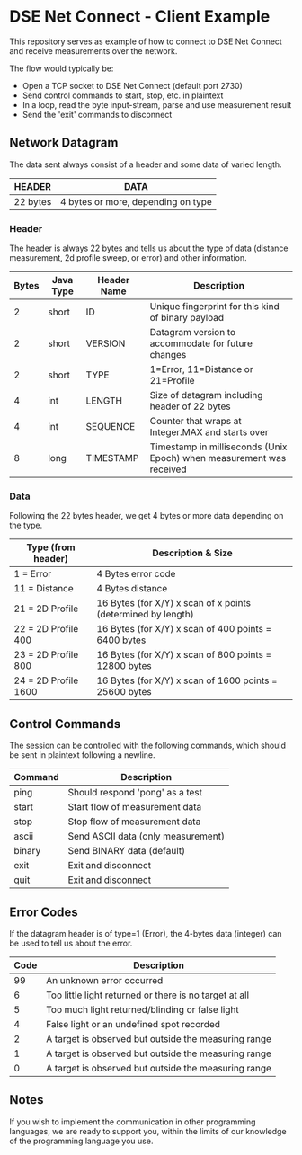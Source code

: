 # DSE Net Connect - Client Example  

This repository serves as example of how to connect to DSE Net Connect and receive measurements over the network.

The flow would typically be:

- Open a TCP socket to DSE Net Connect (default port 2730) 
- Send control commands to start, stop, etc. in plaintext
- In a loop, read the byte input-stream, parse and use measurement result 
- Send the 'exit' commands to disconnect 


## Network Datagram

The data sent always consist of a header and some data of varied length.

| HEADER   | DATA                               |
|----------|------------------------------------| 
| 22 bytes | 4 bytes or more, depending on type |


### Header

The header is always 22 bytes and tells us about the type of data (distance measurement, 2d profile sweep, or error) and other information.

| Bytes | Java Type | Header Name | Description                                                          |
|-------|-----------|-------------|----------------------------------------------------------------------|
| 2     | short     | ID          | Unique fingerprint for this kind of binary payload                   |
| 2     | short     | VERSION     | Datagram version to accommodate for future changes                   |
| 2     | short     | TYPE        | 1=Error, 11=Distance or 21=Profile                                   |
| 4     | int       | LENGTH      | Size of datagram including header of 22 bytes                        |
| 4     | int       | SEQUENCE    | Counter that wraps at Integer.MAX and starts over          |
| 8     | long      | TIMESTAMP   | Timestamp in milliseconds (Unix Epoch) when measurement was received |



### Data

Following the 22 bytes header, we get 4 bytes or more data depending on the type.

| Type (from header)   | Description & Size                                           |
|----------------------|--------------------------------------------------------------| 
| 1 = Error            | 4 Bytes error code                                           |
| 11 = Distance        | 4 Bytes distance                                             |
| 21 = 2D Profile      | 16 Bytes (for X/Y) x scan of x points (determined by length) |
| 22 = 2D Profile 400  | 16 Bytes (for X/Y) x scan of 400 points = 6400 bytes         |
| 23 = 2D Profile 800  | 16 Bytes (for X/Y) x scan of 800 points = 12800 bytes        |
| 24 = 2D Profile 1600 | 16 Bytes (for X/Y) x scan of 1600 points = 25600 bytes       |



 ## Control Commands

The session can be controlled with the following commands, which should be sent in plaintext following a newline.

| Command | Description                         |
|---------|-------------------------------------| 
| ping    | Should respond 'pong' as a test     |
| start   | Start flow of measurement data      |
| stop    | Stop flow of measurement data       |
| ascii   | Send ASCII data (only measurement)  |
| binary  | Send BINARY data (default)          |
| exit    | Exit and disconnect                 |                           |
| quit    | Exit and disconnect                 |


## Error Codes

If the datagram header is of type=1 (Error), the 4-bytes data (integer) can be used to tell us about the error.

| Code | Description                                            |
|------|--------------------------------------------------------| 
| 99   | An unknown error occurred                              |
| 6    | Too little light returned or there is no target at all |
| 5    | Too much light returned/blinding or false light        |
| 4    | False light or an undefined spot recorded              |
| 2    | A target is observed but outside the measuring range   |
| 1    | A target is observed but outside the measuring range   |
| 0    | A target is observed but outside the measuring range   |

## Notes

If you wish to implement the communication in other programming languages, we are ready to support you, within the limits of our knowledge of the programming language you use.

